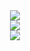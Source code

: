 <div align="center"> <img src="https://github-readme-streak-stats.herokuapp.com/?user=mq-yuan&theme=dark&hide_border=true" /> </div>

<div align="center"> <img src="https://metrics.lecoq.io/mq-yuantemplate=classic&config.timezone=Asia%2FShanghai"> </div>

<!--
<div align="center">  <img height="137px" src="https://github-readme-stats.vercel.app/api?username=iLGZH-y&show_icons=true&theme=tokyonight" /> <img height="137px" src="https://github-readme-stats.vercel.app/api/top-langs/?username=iLGZH-y&layout=compact&theme=tokyonight" /> </div>

<div align="center"> <img src="https://github-profile-trophy.vercel.app/?username=iLGZH-y&theme=onedark&column=-1" /> </div>
-->

<div align="center"> <img src="https://github-readme-activity-graph.vercel.app/graph?username=mq-yuan&theme=xcode" /> </div>


<!--
**iLGZH-y/iLGZH-y** is a ✨ _special_ ✨ repository because its `README.md` (this file) appears on your GitHub profile.

Here are some ideas to get you started:

- 🔭 I’m currently working on ...
- 🌱 I’m currently learning ...
- 👯 I’m looking to collaborate on ...
- 🤔 I’m looking for help with ...
- 💬 Ask me about ...
- 📫 How to reach me: ...
- 😄 Pronouns: ...
- ⚡ Fun fact: ...
-->
